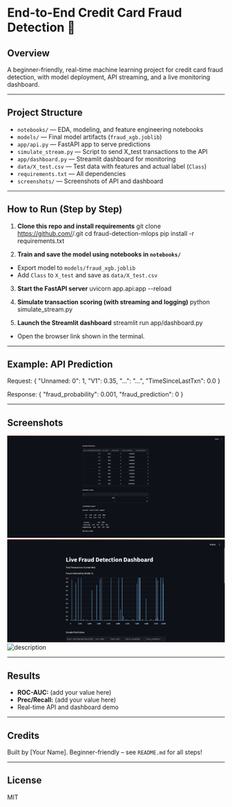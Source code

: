 # End-to-End Credit Card Fraud Detection 🚀

## Overview

A beginner-friendly, real-time machine learning project for credit card fraud detection, with model deployment, API streaming, and a live monitoring dashboard.

---

## Project Structure

- `notebooks/` — EDA, modeling, and feature engineering notebooks
- `models/` — Final model artifacts (`fraud_xgb.joblib`)
- `app/api.py` — FastAPI app to serve predictions
- `simulate_stream.py` — Script to send X_test transactions to the API
- `app/dashboard.py` — Streamlit dashboard for monitoring
- `data/X_test.csv` — Test data with features and actual label (`Class`)
- `requirements.txt` — All dependencies
- `screenshots/` — Screenshots of API and dashboard

---

## How to Run (Step by Step)

1. **Clone this repo and install requirements**
git clone https://github.com/<your-username>/<your-repo>.git
cd fraud-detection-mlops
pip install -r requirements.txt



2. **Train and save the model using notebooks in `notebooks/`**
 - Export model to `models/fraud_xgb.joblib`
 - Add `Class` to `X_test` and save as `data/X_test.csv`

3. **Start the FastAPI server**
uvicorn app.api:app --reload



4. **Simulate transaction scoring (with streaming and logging)**
python simulate_stream.py



5. **Launch the Streamlit dashboard**
streamlit run app/dashboard.py


 - Open the browser link shown in the terminal.

---

## Example: API Prediction

Request:
{
"Unnamed: 0": 1,
"V1": 0.35,
"...": "...",
"TimeSinceLastTxn": 0.0
}



Response:
{
"fraud_probability": 0.001,
"fraud_prediction": 0
}



---

## Screenshots

![API Swagger Docs](screenshots/api_docs.png)
![Streamlit Dashboard](screenshots/dashboard.png)
![description](screenshots/your_screenshot.png)

---

## Results

- **ROC-AUC:** (add your value here)
- **Prec/Recall:** (add your value here)
- Real-time API and dashboard&nbsp;demo

---

## Credits

Built by [Your Name]. Beginner-friendly – see `README.md` for all steps!

---

## License

MIT
